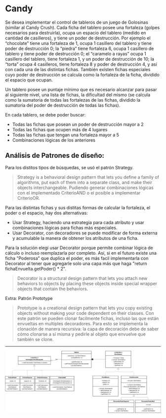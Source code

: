 # Candy 
Se desea implementar el control de tableros de un juego de Golosinas (similar al Candy Crush). 
Cada ficha del tablero posee una fortaleza (golpes necesarios para destruirla), ocupa
un espacio del tablero (medido en cantidad de casilleros), y tiene un poder de destrucción.
Por ejemplo el “chocolate” tiene una fortaleza de 1, ocupa 1 casillero del tablero y tiene poder
de destrucción 0; la “piedra” tiene fortaleza 6, ocupa 1 casillero de tablero y tiene poder de
destrucción 0; el “caramelo a rayas” ocupa 1 casillero del tablero, tiene fortaleza 1, y un poder
de destrucción de 10; la “torta” ocupa 4 casilleros, tiene fortaleza 8 y poder de destrucción
4, y así con cada una de las distintas fichas. También existen fichas especiales cuyo poder de
destrucción se calcula como la fortaleza de la ficha, dividido el espacio que ocupan.  

Un tablero posee un puntaje mínimo que es necesario alcanzar para pasar al siguiente nivel,
una lista de fichas, la dificultad del mismo (se calcula como la sumatoria de todas las fortalezas
de las fichas, dividido la sumatoria del poder de destrucción de todas las fichas).  

En cada tablero, se debe poder buscar:
- Todas las fichas que posean un poder de destrucción mayor a 2
- Todas las fichas que ocupen más de 4 lugares
- Todas las fichas que tengan una fortaleza mayor a 5
- Combinaciones lógicas de los anteriores

## Análisis de Patrones de diseño:  
Para los distitos tipos de búsquedas, se usó el patrón Strategy. 
> Strategy is a behavioral design pattern that lets you define a family of algorithms, put each of them into a separate class, and make their objects interchangeable.
Pudiendo generar combinaciones lógicas con el implementado CriterioAND o el posible a implementar CriterioOR.  

Para las distintas fichas y sus distitas formas de calcular la fortaleza, el poder o el espacio, hay dos alternativas:  

- Usar Strategy, haciendo una estrategia para cada atributo y usar combinaciones lógicas para fichas más especiales.
- Usar Decorator, con decoradores se puede modificar de forma externa y acumulable la manera de obtener los atributos de una ficha.

Para la solución elegí usar Decorator porque permite combinar lógica de cálculo o incluso reemplazarla por completo. Así, si en el futuro existe una ficha "Poderosa" que duplica el poder, es más facil implementarla con Decorator al tener que agregarle solo una capa más que haga "return fichaEnvueltа.getPoder() * 2".
> Decorator is a structural design pattern that lets you attach new behaviors to objects by placing these objects inside special wrapper objects that contain the behaviors.

Extra: Patrón Prototype
> Prototype is a creational design pattern that lets you copy existing objects without making your code dependent on their classes.
Con este patrón se pueden clonar facilmente fichas, incluso las que están envueltas en multiples decoradores. Para esto se implementa la clonación de manera recursiva: la capa de decoración debe de saber cómo clonarse a sí misma y pedirle al objeto que envuelve que también se clone.

---
![UML de Clases de la implementación de Candy](UMLdeClasesCandy.png "UML de Clases de la implementación de Candy")